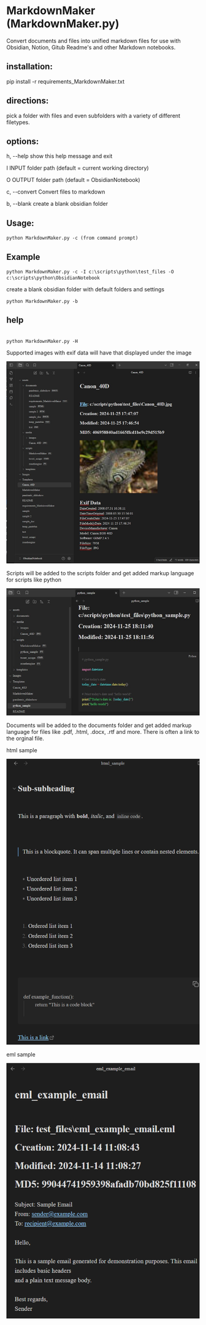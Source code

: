 # MarkdownMaker (MarkdownMaker.py)
Convert documents and files into unified markdown files for use with Obsidian, Notion, Gitub Readme's and other Markdown notebooks.

## installation:

pip install -r requirements_MarkdownMaker.txt

## directions:
pick a folder with files and even subfolders with a variety of different filetypes. 

## options:

h, --help            show this help message and exit

I INPUT folder path (default = current working directory)

O OUTPUT folder path (default = ObsidianNotebook)

c, --convert         Convert files to markdown

b, --blank           create a blank obsidian folder

  
## Usage:


```
python MarkdownMaker.py -c (from command prompt) 
```

## Example
```
python MarkdownMaker.py -c -I c:\scripts\python\test_files -O c:\scripts\python\ObsidianNotebook
```


create a blank obsidian folder with default folders and settings
```
python MarkdownMaker.py -b 
```
## help

```

python MarkdownMaker.py -H
```


Supported images with exif data will have that displayed under the image


![sample output](images/ScreenshotExifData1.jpg)


Scripts will be added to the scripts folder and get added markup language for scripts like python


![sample output](images/python_sample1.jpg)

 
Documents will be added to the documents folder and get added markup language for files like .pdf, .html, .docx, .rtf and more.
There is often a link to the orginal file.

html sample

![sample output](images/html_sample1.png)


eml sample

![sample output](images/eml_sample1.png)




